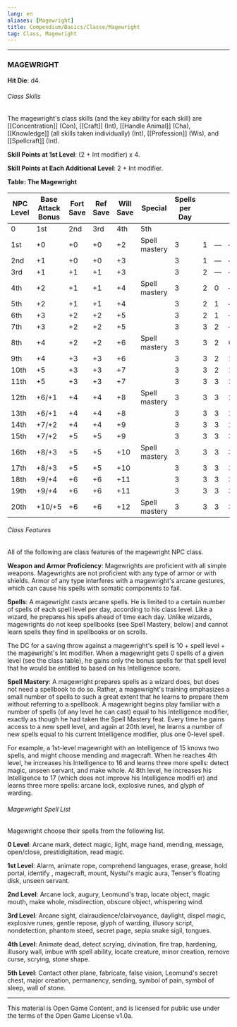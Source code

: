 ```yaml
---
lang: en
aliases: [Magewright]
title: Compendium/Basics/Classe/Magewright
tag: Class, Magewright
---
```


---

### MAGEWRIGHT



**Hit Die**: d4.

###### Class Skills

The magewright's class skills (and the key ability for each skill) are [[Concentration]] (Con), [[Craft]] (Int), [[Handle Animal]] (Cha), [[Knowledge]] (all skills taken individually) (Int), [[Profession]] (Wis), and [[Spellcraft]] (Int).

**Skill Points at 1st Level**: (2 + Int modifier) x 4.

**Skill Points at Each Additional Level**: 2 + Int modifier.

**Table: The Magewright**

|NPC Level|Base  <br>Attack Bonus|Fort  <br>Save|Ref  <br>Save|Will  <br>Save|Special|Spells per Day|   |   |   |   |   |
|---|---|---|---|---|---|---|---|---|---|---|---|
|0|1st|2nd|3rd|4th|5th|
|1st|+0|+0|+0|+2|Spell mastery|3|1|—|—|—|—|
|2nd|+1|+0|+0|+3||3|1|—|—|—|—|
|3rd|+1|+1|+1|+3||3|2|—|—|—|—|
|4th|+2|+1|+1|+4|Spell mastery|3|2|0|—|—|—|
|5th|+2|+1|+1|+4||3|2|1|—|—|—|
|6th|+3|+2|+2|+5||3|2|1|—|—|—|
|7th|+3|+2|+2|+5||3|3|2|—|—|—|
|8th|+4|+2|+2|+6|Spell mastery|3|3|2|0|—|—|
|9th|+4|+3|+3|+6||3|3|2|1|—|—|
|10th|+5|+3|+3|+7||3|3|2|1|—|—|
|11th|+5|+3|+3|+7||3|3|3|2|—|—|
|12th|+6/+1|+4|+4|+8|Spell mastery|3|3|3|2|0|—|
|13th|+6/+1|+4|+4|+8||3|3|3|2|1|—|
|14th|+7/+2|+4|+4|+9||3|3|3|2|1|—|
|15th|+7/+2|+5|+5|+9||3|3|3|3|2|—|
|16th|+8/+3|+5|+5|+10|Spell mastery|3|3|3|3|2|0|
|17th|+8/+3|+5|+5|+10||3|3|3|3|2|1|
|18th|+9/+4|+6|+6|+11||3|3|3|3|2|1|
|19th|+9/+4|+6|+6|+11||3|3|3|3|3|2|
|20th|+10/+5|+6|+6|+12|Spell mastery|3|3|3|3|3|2|

###### Class Features

All of the following are class features of the magewright NPC class.

**Weapon and Armor Proficiency**: Magewrights are proficient with all simple weapons. Magewrights are not proficient with any type of armor or with shields. Armor of any type interferes with a magewright's arcane gestures, which can cause his spells with somatic components to fail.

**Spells**: A magewright casts arcane spells. He is limited to a certain number of spells of each spell level per day, according to his class level. Like a wizard, he prepares his spells ahead of time each day. Unlike wizards, magewrights do not keep spellbooks (see Spell Mastery, below) and cannot learn spells they find in spellbooks or on scrolls.

The DC for a saving throw against a magewright's spell is 10 + spell level + the magewright's Int modifier. When a magewright gets 0 spells of a given level (see the class table), he gains only the bonus spells for that spell level that he would be entitled to based on his Intelligence score.

**Spell Mastery**: A magewright prepares spells as a wizard does, but does not need a spellbook to do so. Rather, a magewright's training emphasizes a small number of spells to such a great extent that he learns to prepare them without referring to a spellbook. A magewright begins play familiar with a number of spells (of any level he can cast) equal to his Intelligence modifier, exactly as though he had taken the Spell Mastery feat. Every time he gains access to a new spell level, and again at 20th level, he learns a number of new spells equal to his current Intelligence modifier, plus one 0-level spell.

For example, a 1st-level magewright with an Intelligence of 15 knows two spells, and might choose mending and magecraft. When he reaches 4th level, he increases his Intelligence to 16 and learns three more spells: detect magic, unseen servant, and make whole. At 8th level, he increases his Intelligence to 17 (which does not improve his Intelligence modifi er) and learns three more spells: arcane lock, explosive runes, and glyph of warding.

###### Magewright Spell List

Magewright choose their spells from the following list.

**0 Level**: Arcane mark, detect magic, light, mage hand, mending, message, open/close, prestidigitation, read magic.

**1st Level**: Alarm, animate rope, comprehend languages, erase, grease, hold portal, identify , magecraft, mount, Nystul's magic aura, Tenser's floating disk, unseen servant.

**2nd Level**: Arcane lock, augury, Leomund's trap, locate object, magic mouth, make whole, misdirection, obscure object, whispering wind.

**3rd Level**: Arcane sight, clairaudience/clairvoyance, daylight, dispel magic, explosive runes, gentle repose, glyph of warding, illusory script, nondetection, phantom steed, secret page, sepia snake sigil, tongues.

**4th Level**: Animate dead, detect scrying, divination, fire trap, hardening, illusory wall, imbue with spell ability, locate creature, minor creation, remove curse, scrying, stone shape.

**5th Level**: Contact other plane, fabricate, false vision, Leomund's secret chest, major creation, permanency, sending, symbol of pain, symbol of sleep, wall of stone.

---

This material is Open Game Content, and is licensed for public use under
the terms of the Open Game License v1.0a.
